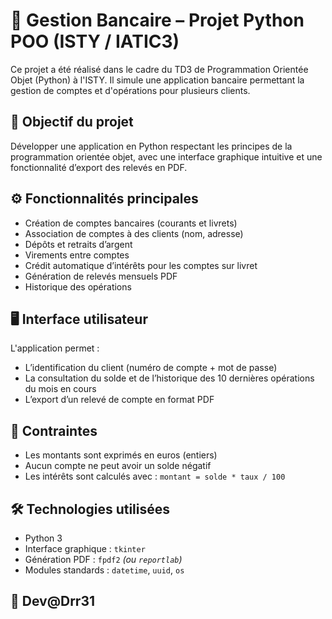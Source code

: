 # 💸 Gestion Bancaire – Projet Python POO (ISTY / IATIC3)

Ce projet a été réalisé dans le cadre du TD3 de Programmation Orientée Objet (Python) à l'ISTY. Il simule une application bancaire permettant la gestion de comptes et d'opérations pour plusieurs clients.

## 🧠 Objectif du projet

Développer une application en Python respectant les principes de la programmation orientée objet, avec une interface graphique intuitive et une fonctionnalité d’export des relevés en PDF.

## ⚙️ Fonctionnalités principales

- Création de comptes bancaires (courants et livrets)
- Association de comptes à des clients (nom, adresse)
- Dépôts et retraits d’argent
- Virements entre comptes
- Crédit automatique d’intérêts pour les comptes sur livret
- Génération de relevés mensuels PDF
- Historique des opérations

## 🖥️ Interface utilisateur

L'application permet :

- L’identification du client (numéro de compte + mot de passe)
- La consultation du solde et de l’historique des 10 dernières opérations du mois en cours
- L’export d’un relevé de compte en format PDF

## 📌 Contraintes

- Les montants sont exprimés en euros (entiers)
- Aucun compte ne peut avoir un solde négatif
- Les intérêts sont calculés avec : `montant = solde * taux / 100`

## 🛠️ Technologies utilisées

- Python 3
- Interface graphique : `tkinter`
- Génération PDF : `fpdf2` *(ou `reportlab`)*
- Modules standards : `datetime`, `uuid`, `os`

## 👥  Dev@Drr31
